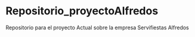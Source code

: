 # Repositorio_proyectoAlfredos
Repositorio para el proyecto Actual sobre la empresa Servifiestas Alfredos
